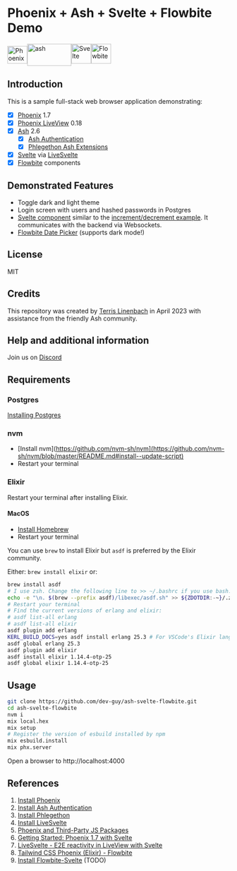 # Phoenix + Ash + Svelte + Flowbite Demo

<img alt='Phoenix' src="https://seeklogo.com/images/P/phoenix-logo-D15F067911-seeklogo.com.png" height=40 width=45><img alt='ash' align="top" src="https://ash-hq.org/images/ash-logo-side.svg" height=50 width=100><nbsp><img alt='Svelte' src="https://upload.wikimedia.org/wikipedia/commons/1/1b/Svelte_Logo.svg" height=45 width=45><img alt='Flowbite' src="https://flowbite.com/docs/images/logo.svg" height=45 width=45>

## Introduction

This is a sample full-stack web browser application demonstrating:

- [x] [Phoenix](https://www.phoenixframework.org/) 1.7
- [x] [Phoenix LiveView](https://hexdocs.pm/phoenix_live_view/Phoenix.LiveView.html) 0.18 
- [x] [Ash](https://ash-hq.org) 2.6
  - [x] [Ash Authentication](https://github.com/team-alembic/ash_authentication)
  - [x] [Phlegethon Ash Extensions](https://github.com/frankdugan3/phlegethon) 
- [x] [Svelte](https://svelte.dev) via [LiveSvelte](https://github.com/woutdp/live_svelte)
- [x] [Flowbite](https://flowbite.com) components

## Demonstrated Features

- Toggle dark and light theme
- Login screen with users and hashed passwords in Postgres
- [Svelte component](https://github.com/woutdp/live_svelte#create-a-svelte-component) similar to the [increment/decrement example](https://svelte.dev/repl/65fc4b475b884dcba414139848ff02ef). It communicates with the backend via Websockets.
- [Flowbite Date Picker](https://flowbite.com/docs/plugins/datepicker/) (supports dark mode!)

## License

MIT

## Credits

This repository was created by [Terris Linenbach](https://genserver.social/Terris) in April 2023 with assistance from the friendly Ash community.

## Help and additional information

Join us on [Discord](https://discord.com/invite/D7FNG2q)

## Requirements

### Postgres

[Installing Postgres](https://www.postgresql.org/docs/current/tutorial-install.html)

### nvm

- [Install nvm](https://github.com/nvm-sh/nvm](https://github.com/nvm-sh/nvm/blob/master/README.md#install--update-script)
- Restart your terminal

### Elixir

Restart your terminal after installing Elixir.

#### MacOS

- [Install Homebrew](https://docs.brew.sh/Installation)
- Restart your terminal

You can use `brew` to install Elixir but `asdf` is preferred by the Elixir community.

Either: `brew install elixir` or:

```sh
brew install asdf
# I use zsh. Change the following line to >> ~/.bashrc if you use bash.
echo -e "\n. $(brew --prefix asdf)/libexec/asdf.sh" >> ${ZDOTDIR:-~}/.zshrc
# Restart your terminal
# Find the current versions of erlang and elixir:
# asdf list-all erlang
# asdf list-all elixir
asdf plugin add erlang
KERL_BUILD_DOCS=yes asdf install erlang 25.3 # For VSCode's Elixir language server extension
asdf global erlang 25.3
asdf plugin add elixir
asdf install elixir 1.14.4-otp-25
asdf global elixir 1.14.4-otp-25
```

## Usage

```sh
git clone https://github.com/dev-guy/ash-svelte-flowbite.git
cd ash-svelte-flowbite
nvm i
mix local.hex
mix setup
# Register the version of esbuild installed by npm
mix esbuild.install
mix phx.server
```

Open a browser to http://localhost:4000

## References

1. [Install Phoenix](https://hexdocs.pm/phoenix/installation.html)
2. [Install Ash Authentication](https://hexdocs.pm/ash_authentication_phoenix/getting-started-with-ash-authentication-phoenix.html)
3. [Install Phlegethon](https://github.com/frankdugan3/phlegethon/blob/main/documentation/tutorials/get-started.md)
4. [Install LiveSvelte](https://github.com/woutdp/live_svelte/blob/master/README.md)
5. [Phoenix and Third-Party JS Packages](https://hexdocs.pm/phoenix/asset_management.html)
6. [Getting Started: Phoenix 1.7 with Svelte](https://medium.com/@alistairisrael/phoenix-1-7-with-svelte-12257d853ed1)
7. [LiveSvelte - E2E reactivity in LiveView with Svelte](https://elixirforum.com/t/livesvelte-e2e-reactivity-in-liveview-with-svelte/54822/4)
8. [Tailwind CSS Phoenix (Elixir) - Flowbite](https://flowbite.com/docs/getting-started/phoenix/)
9. [Install Flowbite-Svelte](https://medium.com/mkdir-awesome/getting-started-with-flowbite-svelte-37b086ce9db5) (TODO)
